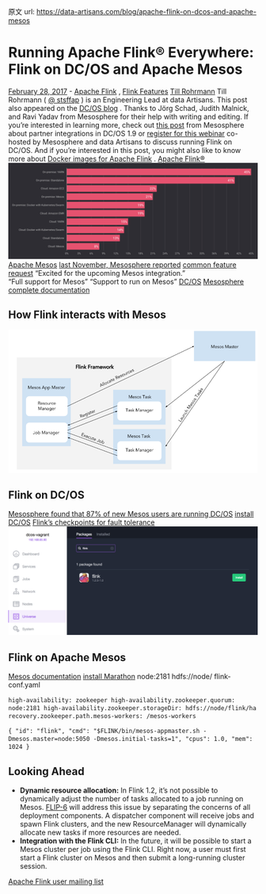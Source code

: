 原文 url:	https://data-artisans.com/blog/apache-flink-on-dcos-and-apache-mesos

# Running Apache Flink® Everywhere: Flink on DC/OS and Apache Mesos

[February 28, 2017](https://data-artisans.com/blog/2017/02/28) - [Apache Flink](https://data-artisans.com/blog/category/apache-flink) , [Flink Features](https://data-artisans.com/blog/category/flink-features)
[Till Rohrmann](https://data-artisans.com/blog/author/till)
Till Rohrmann ( [@ stsffap](https://twitter.com/stsffap) ) is an Engineering Lead at data Artisans. This post also appeared on the [DC/OS blog](https://dcos.io/blog/2017/apache-flink-on-dc-os-and-apache-mesos/index.html) . Thanks to Jörg Schad, Judith Malnick, and Ravi Yadav from Mesosphere for their help with writing and editing.
If you’re interested in learning more, check out [this post](https://mesosphere.com/blog/2017/03/14/bringing-production-proven-data-services-to-dcos/?v1)  from Mesosphere about partner integrations in DC/OS 1.9 or [register for this webinar](https://event.on24.com/eventRegistration/EventLobbyServlet?target=reg20.jsp&referrer=&eventid=1386727&sessionid=1&key=8D32061B07CC8DC7D62F895D6470E456&regTag=&sourcepage=register)  co-hosted by Mesosphere and data Artisans to discuss running Flink on DC/OS.
And if you’re interested in this post, you might also like to know more about [Docker images for Apache Flink](https://data-artisans.com/blog/official-docker-images-apache-flink) .
[Apache Flink®](http://flink.apache.org)
![Apache Flink](./pics/Screen-Shot-2017-02-24-at-12.12.40-1560x601.png)
[Apache Mesos](http://mesos.apache.org/)
[last November, Mesosphere reported](https://mesosphere.com/blog/2016/11/02/apache-mesos-survey-2016/)
[common feature request](https://data-artisans.com/flink-user-survey-2016-part-2/#new-features)
“Excited for the upcoming Mesos integration.”   
 “Full support for Mesos” 
 “Support to run on Mesos”
[DC/OS](https://dcos.io/)
[Mesosphere](https://mesosphere.com/)
[complete documentation](https://ci.apache.org/projects/flink/flink-docs-release-1.2/setup/mesos.html)

## How Flink interacts with Mesos

![A diagram detailing how Flink and Mesos interact](./pics/Flink-1.2-Release-Mesos-2F-DCOS-Diagram-2.png)

## Flink on DC/OS

[Mesosphere found that 87% of new Mesos users are running DC/OS](https://mesosphere.com/blog/2016/11/02/apache-mesos-survey-2016/)
[install DC/OS](https://dcos.io/install/)
[Flink’s checkpoints for fault tolerance](https://ci.apache.org/projects/flink/flink-docs-release-1.2/setup/checkpoints.html)
![flink](./pics/dcos-flink-screenshot-1560x678.png)

## Flink on Apache Mesos

[Mesos documentation](http://mesos.apache.org/documentation/latest/)
[install Marathon](https://mesosphere.github.io/marathon/docs/)
node:2181
hdfs://node/
flink-conf.yaml
```
high-availability: zookeeper high-availability.zookeeper.quorum: node:2181 high-availability.zookeeper.storageDir: hdfs://node/flink/ha recovery.zookeeper.path.mesos-workers: /mesos-workers
```

```
{ "id": "flink", "cmd": "$FLINK/bin/mesos-appmaster.sh -Dmesos.master=node:5050 -Dmesos.initial-tasks=1", "cpus": 1.0, "mem": 1024 }
```


## Looking Ahead


 - **Dynamic resource allocation:** In Flink 1.2, it’s not possible to dynamically adjust the number of tasks allocated to a job running on Mesos. [FLIP-6](https://cwiki.apache.org/confluence/pages/viewpage.action?pageId=65147077) will address this issue by separating the concerns of all deployment components. A dispatcher component will receive jobs and spawn Flink clusters, and the new ResourceManager will dynamically allocate new tasks if more resources are needed.
 - **Integration with the Flink CLI:** In the future, it will be possible to start a Mesos cluster per job using the Flink CLI. Right now, a user must first start a Flink cluster on Mesos and then submit a long-running cluster session.

[Apache Flink user mailing list](http://flink.apache.org/community.html#mailing-lists)